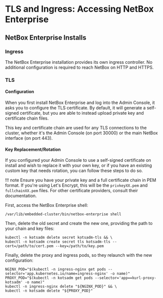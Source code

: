 # TLS and Ingress: Accessing NetBox Enterprise

## NetBox Enterprise Installs

### Ingress

The NetBox Enterprise installation provides its own ingress controller.
No additional configuration is required to reach NetBox on HTTP and HTTPS.

### TLS

#### Configuration

When you first install NetBox Enterprise and log into the Admin Console, it asks you to configure the TLS certificate.
By default, it will generate a self-signed certificate, but you are able to instead upload private key and certificate chain files.

This key and certificate chain are used for any TLS connections to the cluster, whether it's the Admin Console (on port 30000) or the main NetBox interface (on port 443).

#### Key Replacement/Rotation

If you configured your Admin Console to use a self-signed certificate on install and wish to replace it with your own key, or if you have an existing custom key that needs rotation, you can follow these steps to do so.

!!! note
    Ensure you have your private key and a full certificate chain in PEM format.
    If you're using Let's Encrypt, this will be the `privkeyXX.pem` and `fullchainXX.pem` files.
    For other certificate providers, consult their documentation.

First, access the NetBox Enterprise shell:

```shell
/var/lib/embedded-cluster/bin/netbox-enterprise shell
```

Then, delete the old secret and create the new one, providing the path to your chain and key files:

```shell
kubectl -n kotsadm delete secret kotsadm-tls && \
kubectl -n kotsadm create secret tls kotsadm-tls --cert=/path/to/cert.pem --key=/path/to/key.pem
```

Finally, delete the proxy and ingress pods, so they relaunch with the new configuration:

```shell
NGINX_POD="$(kubectl -n ingress-nginx get pods --selector='app.kubernetes.io/name=ingress-nginx' -o name)"
PROXY_POD="$(kubectl -n kotsadm get pods --selector='app==kurl-proxy-kotsadm' -o name)"
kubectl -n ingress-nginx delete "${NGINX_POD}" && \
kubectl -n kotsadm delete "${PROXY_POD}"
```

<!--
## KOTS Installs

### Ingress

Since NetBox Enterprise will be installed into an existing cluster when using a KOTS install, it is expected that ingress (and TLS configuration) will be provided by your environment.

By default, NetBox Enterprise publishes an `Ingress` resource which is picked up automatically by a Kubernetes ingress controller.

### TLS

As long as your ingress controller provides a TLS endpoint, there are no special changes necessary in the NetBox Enterprise configuration.

For example, if you are using the `ingress-nginx` controller Helm chart, your NetBox instance will be available on HTTP and HTTPS if you set a default certificate like so:

```yaml title="values.yaml"
controller:
  service:
    type: NodePort
    nodePorts:
      http: "80"
      https: "443"
    extraArgs:
      default-ssl-certificate: "<NAMESPACE>/<SECRETNAME>"
```

The `default-ssl-certificate` line should point to the cluster location of your secret containing the certificate and key information, tagged with the type `kubernetes.io/tls`.
For details, see the [official Kubernetes documentation](https://kubernetes.io/docs/concepts/configuration/secret/#tls-secrets).

-->
